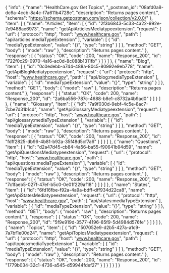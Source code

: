 {
  "info": {
    "name": "HealthCare.gov Get Topics",
    "_postman_id": "08afd0a8-dc6a-4ccb-8a4c-f7a611b4728e",
    "description": "Returns pages content.",
    "schema": "https://schema.getpostman.com/json/collection/v2.0.0/"
  },
  "item": [
    {
      "name": "Articles",
      "item": [
        {
          "id": "2f3b6843-5c33-4a22-992e-7e9488ae6973",
          "name": "getApiArticlesMediatypeextension",
          "request": {
            "url": {
              "protocol": "http",
              "host": "www.healthcare.gov",
              "path": [
                "api/articles:mediaTypeExtension"
              ],
              "variable": [
                {
                  "id": "mediaTypeExtension",
                  "value": "{}",
                  "type": "string"
                }
              ]
            },
            "method": "GET",
            "body": {
              "mode": "raw"
            },
            "description": "Returns pages content."
          },
          "response": [
            {
              "status": "OK",
              "code": 200,
              "name": "Response_200",
              "id": "722f0c29-0970-4a16-ac0d-8c088b1311fb"
            }
          ]
        }
      ]
    },
    {
      "name": "Blog",
      "item": [
        {
          "id": "0c0edebb-a744-488a-80c5-80992e9eb778",
          "name": "getApiBlogMediatypeextension",
          "request": {
            "url": {
              "protocol": "http",
              "host": "www.healthcare.gov",
              "path": [
                "api/blog:mediaTypeExtension"
              ],
              "variable": [
                {
                  "id": "mediaTypeExtension",
                  "value": "{}",
                  "type": "string"
                }
              ]
            },
            "method": "GET",
            "body": {
              "mode": "raw"
            },
            "description": "Returns pages content."
          },
          "response": [
            {
              "status": "OK",
              "code": 200,
              "name": "Response_200",
              "id": "2a6ba556-787c-4688-b8e1-c8732a4b9ad0"
            }
          ]
        }
      ]
    },
    {
      "name": "Glossary",
      "item": [
        {
          "id": "7a9f030d-9ebf-4c5e-8ac7-7cbe7d31b1cd",
          "name": "getApiGlossaryMediatypeextension",
          "request": {
            "url": {
              "protocol": "http",
              "host": "www.healthcare.gov",
              "path": [
                "api/glossary:mediaTypeExtension"
              ],
              "variable": [
                {
                  "id": "mediaTypeExtension",
                  "value": "{}",
                  "type": "string"
                }
              ]
            },
            "method": "GET",
            "body": {
              "mode": "raw"
            },
            "description": "Returns pages content."
          },
          "response": [
            {
              "status": "OK",
              "code": 200,
              "name": "Response_200",
              "id": "fdff2825-db96-4b81-b92a-35f48d5cf7a6"
            }
          ]
        }
      ]
    },
    {
      "name": "Questions",
      "item": [
        {
          "id": "d2a47d45-cb84-4a56-ba55-f90641b94d59",
          "name": "getApiQuestionsMediatypeextension",
          "request": {
            "url": {
              "protocol": "http",
              "host": "www.healthcare.gov",
              "path": [
                "api/questions:mediaTypeExtension"
              ],
              "variable": [
                {
                  "id": "mediaTypeExtension",
                  "value": "{}",
                  "type": "string"
                }
              ]
            },
            "method": "GET",
            "body": {
              "mode": "raw"
            },
            "description": "Returns pages content."
          },
          "response": [
            {
              "status": "OK",
              "code": 200,
              "name": "Response_200",
              "id": "7c1faeb5-027f-47ef-b5c0-0e01f229af18"
            }
          ]
        }
      ]
    },
    {
      "name": "States",
      "item": [
        {
          "id": "6fd16fbe-f92a-4a9a-bdff-dff934d22ca8",
          "name": "getApiStatesMediatypeextension",
          "request": {
            "url": {
              "protocol": "http",
              "host": "www.healthcare.gov",
              "path": [
                "api/states:mediaTypeExtension"
              ],
              "variable": [
                {
                  "id": "mediaTypeExtension",
                  "value": "{}",
                  "type": "string"
                }
              ]
            },
            "method": "GET",
            "body": {
              "mode": "raw"
            },
            "description": "Returns pages content."
          },
          "response": [
            {
              "status": "OK",
              "code": 200,
              "name": "Response_200",
              "id": "5f9e919d-3577-4196-85f9-5d4984d576fe"
            }
          ]
        }
      ]
    },
    {
      "name": "Topics",
      "item": [
        {
          "id": "507052e9-d2b5-427a-a1c9-7a7bf1e00d24",
          "name": "getApiTopicsMediatypeextension",
          "request": {
            "url": {
              "protocol": "http",
              "host": "www.healthcare.gov",
              "path": [
                "api/topics:mediaTypeExtension"
              ],
              "variable": [
                {
                  "id": "mediaTypeExtension",
                  "value": "{}",
                  "type": "string"
                }
              ]
            },
            "method": "GET",
            "body": {
              "mode": "raw"
            },
            "description": "Returns pages content."
          },
          "response": [
            {
              "status": "OK",
              "code": 200,
              "name": "Response_200",
              "id": "1779b034-32c1-4736-a545-d59944fdef27"
            }
          ]
        }
      ]
    }
  ]
}